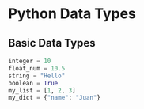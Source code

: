 # Python Data Types

## Basic Data Types
```python
integer = 10
float_num = 10.5
string = "Hello"
boolean = True
my_list = [1, 2, 3]
my_dict = {"name": "Juan"}
